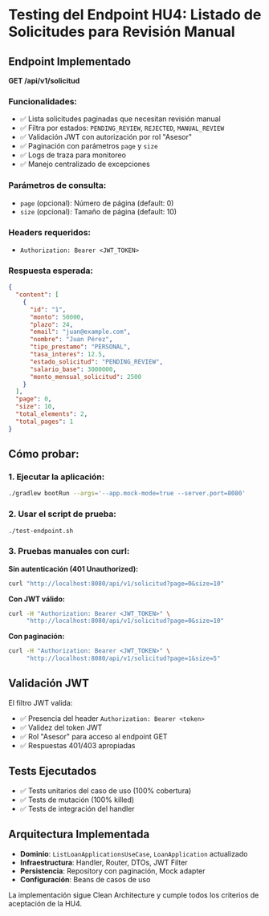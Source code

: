 # Testing del Endpoint HU4: Listado de Solicitudes para Revisión Manual

## Endpoint Implementado

**GET /api/v1/solicitud**

### Funcionalidades:
- ✅ Lista solicitudes paginadas que necesitan revisión manual
- ✅ Filtra por estados: `PENDING_REVIEW`, `REJECTED`, `MANUAL_REVIEW`
- ✅ Validación JWT con autorización por rol "Asesor"
- ✅ Paginación con parámetros `page` y `size`
- ✅ Logs de traza para monitoreo
- ✅ Manejo centralizado de excepciones

### Parámetros de consulta:
- `page` (opcional): Número de página (default: 0)
- `size` (opcional): Tamaño de página (default: 10)

### Headers requeridos:
- `Authorization: Bearer <JWT_TOKEN>`

### Respuesta esperada:
```json
{
  "content": [
    {
      "id": "1",
      "monto": 50000,
      "plazo": 24,
      "email": "juan@example.com",
      "nombre": "Juan Pérez",
      "tipo_prestamo": "PERSONAL",
      "tasa_interes": 12.5,
      "estado_solicitud": "PENDING_REVIEW",
      "salario_base": 3000000,
      "monto_mensual_solicitud": 2500
    }
  ],
  "page": 0,
  "size": 10,
  "total_elements": 2,
  "total_pages": 1
}
```

## Cómo probar:

### 1. Ejecutar la aplicación:
```bash
./gradlew bootRun --args='--app.mock-mode=true --server.port=8080'
```

### 2. Usar el script de prueba:
```bash
./test-endpoint.sh
```

### 3. Pruebas manuales con curl:

**Sin autenticación (401 Unauthorized):**
```bash
curl "http://localhost:8080/api/v1/solicitud?page=0&size=10"
```

**Con JWT válido:**
```bash
curl -H "Authorization: Bearer <JWT_TOKEN>" \
     "http://localhost:8080/api/v1/solicitud?page=0&size=10"
```

**Con paginación:**
```bash
curl -H "Authorization: Bearer <JWT_TOKEN>" \
     "http://localhost:8080/api/v1/solicitud?page=1&size=5"
```

## Validación JWT

El filtro JWT valida:
- ✅ Presencia del header `Authorization: Bearer <token>`
- ✅ Validez del token JWT
- ✅ Rol "Asesor" para acceso al endpoint GET
- ✅ Respuestas 401/403 apropiadas

## Tests Ejecutados

- ✅ Tests unitarios del caso de uso (100% cobertura)
- ✅ Tests de mutación (100% killed)
- ✅ Tests de integración del handler

## Arquitectura Implementada

- **Dominio**: `ListLoanApplicationsUseCase`, `LoanApplication` actualizado
- **Infraestructura**: Handler, Router, DTOs, JWT Filter
- **Persistencia**: Repository con paginación, Mock adapter
- **Configuración**: Beans de casos de uso

La implementación sigue Clean Architecture y cumple todos los criterios de aceptación de la HU4.